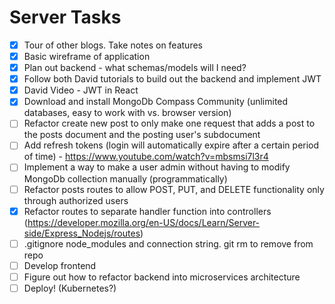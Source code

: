 # Server Tasks

- [x] Tour of other blogs. Take notes on features
- [x] Basic wireframe of application
- [x] Plan out backend - what schemas/models will I need?
- [x] Follow both David tutorials to build out the backend and implement JWT
- [x] David Video - JWT in React
- [x] Download and install MongoDb Compass Community (unlimited databases, easy to work with vs. browser version)
- [ ] Refactor create new post to only make one request that adds a post to the posts document and the posting user's subdocument
- [ ] Add refresh tokens (login will automatically expire after a certain period of time) - https://www.youtube.com/watch?v=mbsmsi7l3r4
- [ ] Implement a way to make a user admin without having to modify MongoDb collection manually (programmatically)
- [ ] Refactor posts routes to allow POST, PUT, and DELETE functionality only through authorized users
- [x] Refactor routes to separate handler function into controllers (https://developer.mozilla.org/en-US/docs/Learn/Server-side/Express_Nodejs/routes)
- [ ] .gitignore node_modules and connection string. git rm to remove from repo
- [ ] Develop frontend
- [ ] Figure out how to refactor backend into microservices architecture
- [ ] Deploy! (Kubernetes?)

